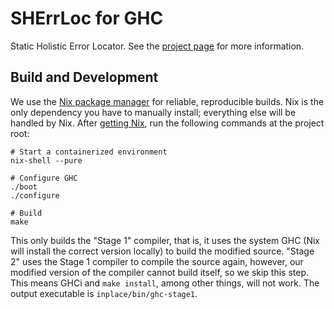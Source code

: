 # SHErrLoc for GHC

Static Holistic Error Locator. See the [project page](http://www.cs.cornell.edu/projects/SHErrLoc/)
for more information.


## Build and Development

We use the [Nix package manager](https://nixos.org/nix/) for reliable,
reproducible builds. Nix is the only dependency you
have to manually install; everything else will be handled by Nix.
After [getting Nix](https://nixos.org/nix/download.html), run the following commands at the
project root:
```shell
# Start a containerized environment
nix-shell --pure
    
# Configure GHC
./boot
./configure

# Build
make
```

This only builds the "Stage 1" compiler, that is, it uses the system GHC (Nix will install
the correct version locally) to build the modified source. "Stage 2" uses the Stage 1
compiler to compile the source again, however, our modified version of the compiler
cannot build itself, so we skip this step. This means GHCi and `make install`,
among other things, will not work. The output executable is `inplace/bin/ghc-stage1`.
